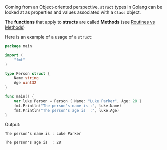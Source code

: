 Coming from an Object-oriented perspective, `struct` types in Golang can be looked at as properties and values associated with a `Class` object.

The **functions** that apply to **structs** are called **Methods** (see [Routines vs Methods](<../Functions/Routines vs Methods.md>))

Here is an example of a usage of a `struct`:
```go
package main

import (
	"fmt"
)

type Person struct {
	Name string
	Age uint32
}

func main() {
	var luke Person = Person { Name: "Luke Parker", Age: 28 }
	fmt.Println("The person's name is :", luke.Name)
	fmt.Println("The person's age is  :", luke.Age)
}
```

Output:
```
The person's name is : Luke Parker

The person's age is  : 28
```
